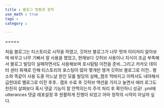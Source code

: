 ```yaml
---
title : 블로그 방황과 정착
use_math : true
tags : 
category : 

---
```


=====

처음 블로그는 티스토리로 시작을 하였고, 깃허브 블로그가 너무 멋져 이리저리 알아보며
바꾸고 너무 기뻐서 잘 사용을 했었고, 현재보다 깃허브 사용이나 지식이 조금 부족해서 블로그 빌딩이 실패하면서도 사용해보며 호시탐탐 이전을 준비..그리고 카카오 데이터 센터 화재로 인해 티스토리의 포스팅이 많아 몇개만 챙겨 깃허브 블로그로 이전.. 평소와 똑같이 사용 도중 어느날 원인 모를 빌딩의 실패,,캠프 막바지고 이력서도 내야해서 급한대로 벨로그로 이전 후후.. 캠프 수료 후 깃허브 액션을 가지고 놀면서 에러 로그도 찬찬히 살펴보다 혹시 댓글 기능이 잘 안먹히는지 주석 처리 후 확인하니 성공! .yml에 utterances 댓글 레포설정 후 원활하게 진행이 되었고 아마 정착의 시작이 아닐까 싶다.